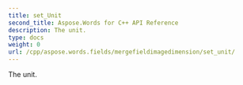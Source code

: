 ```yaml
---
title: set_Unit
second_title: Aspose.Words for C++ API Reference
description: The unit. 
type: docs
weight: 0
url: /cpp/aspose.words.fields/mergefieldimagedimension/set_unit/
---
```


The unit. 

